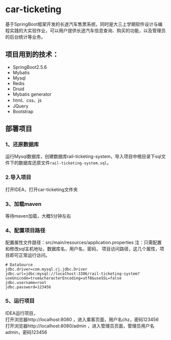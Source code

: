 # car-ticketing
 基于SpringBoot框架开发的长途汽车售票系统，同时是大三上学期软件设计与编程实践的大实验作业，可以用户提供长途汽车信息查询、购买的功能，以及管理员的后台统计等业务。

## 项目用到的技术：

- SpringBoot2.5.6
- Mybatis
- Mysql
- Redis
- Druid
- Mybatis generator
- html、css、js
- JQuery
- Bootstrap



## 部署项目

### 1、还原数据库
运行Mysql数据库，创建数据库rail-ticketing-system，导入项目中根目录下sql文件下的数据库还原文件`rail-ticketing-system.sql`。

### 2.导入项目
打开IDEA，打开car-ticketing文件夹

### 3、加载maven
等待maven加载，大概5分钟左右

### 4、配置项目路径
配置属性文件路径：src/main/resources/application.properties
注：只需配置和修改sql主机地址，数据库名，用户名，密码， 项目访问路径，这几个属性，项目即可正常运行访问。
```
# DataSource
jdbc.driver=com.mysql.cj.jdbc.Driver
jdbc.url=jdbc:mysql://localhost:3306/rail-ticketing-system?useUnicode=true&characterEncoding=utf8&useSSL=false
jdbc.username=root
jdbc.password=123456
```

### 5、运行项目
IDEA运行项目，  
打开浏览器http://localhost:8080  ，进入乘客页面，用户名chz，密码123456  
打开浏览器http://localhost:8080/admin  ，进入管理员页面，管理员用户名admin，密码123456













































